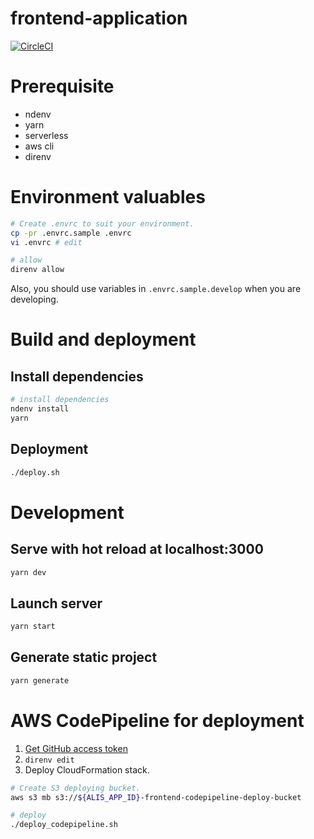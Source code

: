 # frontend-application
[![CircleCI](https://circleci.com/gh/AlisProject/frontend-application.svg?style=svg)](https://circleci.com/gh/AlisProject/frontend-application)

# Prerequisite
- ndenv
- yarn
- serverless
- aws cli
- direnv

# Environment valuables
```bash
# Create .envrc to suit your environment.
cp -pr .envrc.sample .envrc
vi .envrc # edit

# allow
direnv allow
```

Also, you should use variables in `.envrc.sample.develop` when you are developing.

# Build and deployment

## Install dependencies
```bash
# install dependencies
ndenv install
yarn
```

## Deployment

```bash
./deploy.sh
```

# Development

## Serve with hot reload at localhost:3000
```bash
yarn dev
```

## Launch server
```bash
yarn start
```

## Generate static project
```bash
yarn generate
```

# AWS CodePipeline for deployment

1. [Get GitHub access token](https://github.com/settings/tokens)
1. `direnv edit`
1. Deploy CloudFormation stack.

```bash
# Create S3 deploying bucket.
aws s3 mb s3://${ALIS_APP_ID}-frontend-codepipeline-deploy-bucket

# deploy
./deploy_codepipeline.sh
``` 
